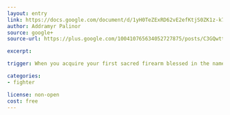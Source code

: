 ```yaml
---
layout: entry
link: https://docs.google.com/document/d/1yH0TeZExRD62vE2efKtjS0ZK1z-k7Pat3kEmP2k4ilY/edit?usp=sharing
author: Addramyr Palinor
source: google+
source-url: https://plus.google.com/100410765634052727875/posts/C3GQwtt6dKo

excerpt:

trigger: When you acquire your first sacred firearm blessed in the name of your deity...

categories:
- fighter

license: non-open
cost: free
---
```

